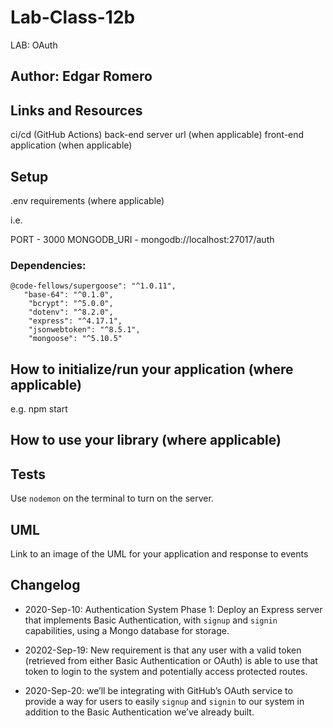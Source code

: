 # Lab-Class-12b
LAB: OAuth

## Author: Edgar Romero

## Links and Resources

ci/cd (GitHub Actions)
back-end server url (when applicable)
front-end application (when applicable)

## Setup

.env requirements (where applicable)

i.e.

PORT - 3000
MONGODB_URI - mongodb://localhost:27017/auth

### Dependencies:
```
@code-fellows/supergoose": "^1.0.11",
   "base-64": "^0.1.0",
    "bcrypt": "^5.0.0",
    "dotenv": "^8.2.0",
    "express": "^4.17.1",
    "jsonwebtoken": "^8.5.1",
    "mongoose": "^5.10.5"
```
## How to initialize/run your application (where applicable)

e.g. npm start
## How to use your library (where applicable)

## Tests

Use `nodemon` on the terminal  to turn on the server.

## UML

Link to an image of the UML for your application and response to events



## Changelog 

- 2020-Sep-10: Authentication System Phase 1: Deploy an Express server that implements Basic Authentication, with `signup` and `signin` capabilities, using a Mongo database for storage.

- 20202-Sep-19: New requirement is that any user with a valid token (retrieved from either Basic Authentication or OAuth) is able to use that token to login to the system and potentially access protected routes.

- 2020-Sep-20: we’ll be integrating with GitHub’s OAuth service to provide a way for users to easily `signup` and `signin` to our system in addition to the Basic Authentication we’ve already built.
